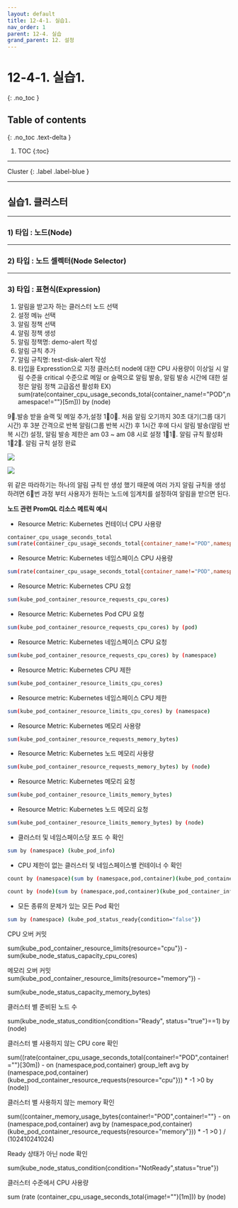 ```yaml
---
layout: default
title: 12-4-1. 실습1.
nav_order: 1
parent: 12-4. 실습
grand_parent: 12. 설정
---
```


# 12-4-1. 실습1.
{: .no_toc }

## Table of contents
{: .no_toc .text-delta }

1. TOC
{:toc}

---

<div class="code-example" markdown="1">
Cluster
{: .label .label-blue }
</div>

---

## 실습1. 클러스터

---


### 1) 타입 : 노드(Node)

---

### 2) 타입 : 노드 셀렉터(Node Selector)

---

### 3) 타입 : 표현식(Expression)

1. 알림을 받고자 하는 클러스터 노드 선택
2. 설정 메뉴 선택
3. 알림 정책 선택
4. 알림 정책 생성
5. 알림 정책명: demo-alert 작성
6. 알림 규칙 추가
7. 알림 규칙명: test-disk-alert 작성
8. 타입을 Expresstion으로 지정 클러스터 node에 대한 CPU 사용량이 이상일 시 알림 수준을 critical 수준으로 메일 or 슬랙으로 알림 발송, 알림 발송 시간에 대한 설정은 알림 정책 고급옵션 활성화
EX) sum(rate(container_cpu_usage_seconds_total{container_name!="POD",namespace!=""}[5m])) by (node)

9⃣.발송 받을 슬랙 및 메일 추가,설정
1⃣0⃣. 처음 알림 오기까지 30초 대기(그룹 대기 시간) 후 3분 간격으로 반복 알림(그룹 반복 시간) 후 1시간 후에 다시 알림 발송(알림 반복 시간) 설정, 알림 발송 제한은 am 03 ~ am 08 시로 설정
1⃣1⃣. 알림 규칙 활성화
1⃣2⃣. 알림 규칙 설정 완료

![](/assets/images/setting/)

![](/assets/images/setting/)

위 같은 따라하기는 하나의 알림 규칙 만 생성 했기 때문에 여러 가지 알림 규칙을 생성 하려면 6⃣번 과정 부터 사용자가 원하는 노드에 임계치를 설정하여 알림을 받으면 된다.

**노드 관련 PromQL 리소스 메트릭 예시**

- Resource Metric: Kubernetes 컨테이너 CPU 사용량

```bash
container_cpu_usage_seconds_total
sum(rate(container_cpu_usage_seconds_total{container_name!="POD",namespace!=""}[5m])) by (node)
```

- Resource Metric: Kubernetes 네임스페이스 CPU 사용량

```bash
sum(rate(container_cpu_usage_seconds_total{container_name!="POD",namespace!=""}[5m])) by (namespace)
```

- Resource Metric: Kubernetes CPU 요청

```bash
sum(kube_pod_container_resource_requests_cpu_cores)
```

- Resource Metric: Kubernetes Pod CPU 요청

```bash
sum(kube_pod_container_resource_requests_cpu_cores) by (pod)
```

- Resource Metric: Kubernetes 네임스페이스 CPU 요청

```bash
sum(kube_pod_container_resource_requests_cpu_cores) by (namespace)
```

- Resource Metric: Kubernetes CPU 제한

```bash
sum(kube_pod_container_resource_limits_cpu_cores)
```

- Resource metric: Kubernetes 네임스페이스 CPU 제한

```bash
sum(kube_pod_container_resource_limits_cpu_cores) by (namespace)
```

- Resource Metric: Kubernetes 메모리 사용량

```bash
sum(kube_pod_container_resource_requests_memory_bytes)
```

- Resource Metric: Kubernetes 노드 메모리 사용량

```bash
sum(kube_pod_container_resource_requests_memory_bytes) by (node)
```

- Resource Metric: Kubernetes 메모리 요청

```bash
sum(kube_pod_container_resource_limits_memory_bytes)
```

- Resource Metric: Kubernetes 노드 메모리 요청

```bash
sum(kube_pod_container_resource_limits_memory_bytes) by (node)
```

- 클러스터 및 네임스페이스당 포드 수 확인

```bash
sum by (namespace) (kube_pod_info)
```

- CPU 제한이 없는 클러스터 및 네임스페이스별 컨테이너 수 확인

```bash
count by (namespace)(sum by (namespace,pod,container)(kube_pod_container_info{container!=""}) unless sum by (namespace,pod,container)(kube_pod_container_resource_limits{resource="cpu"}))

count by (node)(sum by (namespace,pod,container)(kube_pod_container_info{container!=""}) unless sum by (namespace,pod,container)(kube_pod_container_resource_limits{resource="cpu"}))
```

- 모든 종류의 문제가 있는 모든 Pod 확인

```bash
sum by (namespace) (kube_pod_status_ready{condition="false"})
```

CPU 오버 커밋

sum(kube_pod_container_resource_limits{resource="cpu"}) - sum(kube_node_status_capacity_cpu_cores)

메모리 오버 커밋 sum(kube_pod_container_resource_limits{resource="memory"}) - 

sum(kube_node_status_capacity_memory_bytes)

클러스터 별 준비된 노드 수

sum(kube_node_status_condition{condition="Ready", status="true"}==1) by (node)

클러스터 별 사용하지 않는 CPU core 확인

sum((rate(container_cpu_usage_seconds_total{container!="POD",container!=""}[30m]) - on (namespace,pod,container) group_left avg by (namespace,pod,container)(kube_pod_container_resource_requests{resource="cpu"})) * -1 >0 by (node))

클러스터 별 사용하지 않는 memory 확인

sum((container_memory_usage_bytes{container!="POD",container!=""} - on (namespace,pod,container) avg by (namespace,pod,container)(kube_pod_container_resource_requests{resource="memory"})) * -1 >0 ) / (102410241024)

Ready 상태가 아닌 node 확인

sum(kube_node_status_condition{condition="NotReady",status="true"})

클러스터 수준에서 CPU 사용량

sum (rate (container_cpu_usage_seconds_total{image!=""}[1m])) by (node)

